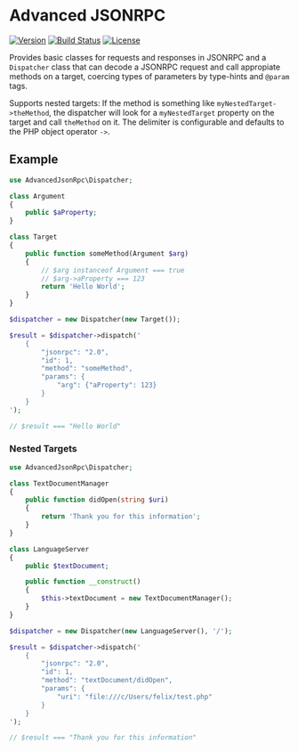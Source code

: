 # Advanced JSONRPC

[![Version](https://img.shields.io/packagist/v/felixfbecker/advanced-json-rpc.svg)](https://packagist.org/packages/felixfbecker/advanced-json-rpc)
[![Build Status](https://travis-ci.org/felixfbecker/php-advanced-json-rpc.svg?branch=master)](https://travis-ci.org/felixfbecker/php-advanced-json-rpc)
[![License](https://img.shields.io/packagist/l/felixfbecker/advanced-json-rpc.svg)](https://packagist.org/packages/felixfbecker/advanced-json-rpc)

Provides basic classes for requests and responses in JSONRPC and a `Dispatcher` class that can decode a JSONRPC request
and call appropiate methods on a target, coercing types of parameters by type-hints and `@param` tags.

Supports nested targets: If the method is something like `myNestedTarget->theMethod`, the dispatcher will look for a
`myNestedTarget` property on the target and call `theMethod` on it. The delimiter is configurable and defaults to the
PHP object operator `->`.

## Example

```php
use AdvancedJsonRpc\Dispatcher;

class Argument 
{
    public $aProperty;
}

class Target
{
    public function someMethod(Argument $arg)
    {
        // $arg instanceof Argument === true
        // $arg->aProperty === 123
        return 'Hello World';
    }
}

$dispatcher = new Dispatcher(new Target());

$result = $dispatcher->dispatch('
    {
        "jsonrpc": "2.0",
        "id": 1,
        "method": "someMethod", 
        "params": {
            "arg": {"aProperty": 123}
        }
    }
');

// $result === "Hello World"
```

### Nested Targets

```php
use AdvancedJsonRpc\Dispatcher;

class TextDocumentManager 
{
    public function didOpen(string $uri)
    {
        return 'Thank you for this information';
    }
}

class LanguageServer
{
    public $textDocument;

    public function __construct()
    {
        $this->textDocument = new TextDocumentManager();
    }
}

$dispatcher = new Dispatcher(new LanguageServer(), '/');

$result = $dispatcher->dispatch('
    {
        "jsonrpc": "2.0",
        "id": 1,
        "method": "textDocument/didOpen", 
        "params": {
            "uri": "file:///c/Users/felix/test.php"
        }
    }
');

// $result === "Thank you for this information"
```
